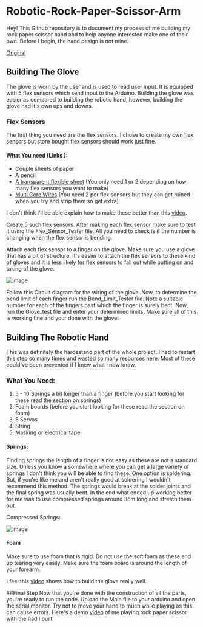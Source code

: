 # Robotic-Rock-Paper-Scissor-Arm
Hey! This Github repository is to document my process of me building my rock paper scissor hand and to help anyone interested make one of their own.
Before I begin, the hand design is not mine.

[Original](https://create.arduino.cc/projecthub/laurencemlai/diy-glove-controlled-robotic-hand-ff5d63?ref=user&ref_id=1858882&offset=0) 

## Building The Glove
The glove is worn by the user and is used to read user input. It is equipped with 5 flex sensors which send input to the Arduino. Building the glove was easier as compared to building the robotic hand, however, building the glove had it's own ups and downs.
### Flex Sensors
The first thing you need are the flex sensors. I chose to create my own flex sensors but store bought flex sensors should work just fine. 
#### What You need (Links ):
* Couple sheets of paper
* A pencil
* [A transparent flexible sheet](https://www.amazon.com/Polystyrene-Flexible-Modeling-Projects-Paintings/dp/B0968YG7ZR/ref=sr_1_13?crid=3H9RM80XCE6C7&keywords=flexible%2Bperspex%2Bsheet&qid=1658641150&sprefix=flexible%2Bperspex%2Bsheet%2Caps%2C256&sr=8-13&th=1) (You only need 1 or 2 depending on how many flex sensors you want to make)
* [Multi Core Wires](https://www.amazon.com/Elegoo-EL-CP-004-Multicolored-Breadboard-arduino/dp/B01EV70C78/ref=sr_1_6?crid=26UAPN9GRYGZ1&keywords=jumper%2Bwires&qid=1658641292&sprefix=jumper%2Bwire%2Caps%2C292&sr=8-6&th=1) (You need 2 per flex sensors but they can get ruined when you try and strip them so get extra)

I don't think I'll be able explain how to make these better than this [video](https://www.youtube.com/watch?v=SJNYbSpvlP8).

Create 5 such flex sensors. After making each flex sensor make sure to test it using the Flex_Sensor_Tester file. All you need to check is if the number is changing when the flex sensor is bending.

Attach each flex sensor to a finger on the glove. Make sure you use a glove that has a bit of structure. It's easier to attach the flex sensors to these kind of gloves and it is less likely for flex sensors to fall out while putting on and taking of the glove.

![image](https://user-images.githubusercontent.com/102592750/194369497-d663d30d-a414-4fc3-b53f-deb7d9cb19a5.png)


Follow this Circuit diagram for the wiring of the glove. Now, to determine the bend limit of each finger run the Bend_Limit_Tester file. Note a suitable number for each of the fingers past which the finger is surely bent.
Now, run the Glove_test file and enter your determined limits. Make sure all of this is working fine and your done with the glove!

## Building The Robotic Hand
This was definitely the hardestand part of the whole project. I had to restart this step so many times and wasted so many resources here. Most of these could've been prevented if I knew what I now know.

### What You Need:
1) 5 - 10 Springs a bit longer than a finger (before you start looking for these read the section on springs)
2) Foam boards (before you start looking for these read the section on foam)
3) 5 Servos
4) String 
5) Masking or electrical tape

#### Springs:
Finding springs the length of a finger is not easy as these are not a standard size. Unless you know a somewhere where you can get a large variety of springs I don't think you will be able to find these. One option is soldering. But, if you're like me and aren't really good at soldering I wouldn't recommend this method. The springs would break at the solder joints and the final spring was usually bent. In the end what ended up working better for me was to use compressed springs around 3cm long and stretch them out.

Compressed Springs:

![image](https://user-images.githubusercontent.com/102592750/194379401-0a96723d-cd1d-4098-b29c-3d336b13b356.png)


#### Foam
Make sure to use foam that is rigid. Do not use the soft foam as these end up tearing very easily. Make sure the foam board is around the length of your forearm. 

I feel this [video](https://www.youtube.com/watch?v=5z5evInThP4) shows how to build the glove really well.

##Final Step
Now that you're done with the construction of all the parts, you're ready to run the code. Upload the Main file to your arduino and open the serial monitor. Try not to move your hand to much while playing as this can cause errors.
Here's a demo [video](https://drive.google.com/file/d/1INIYR1poMmxU8Cfm3Kpnmw56CfaCY3tk/view?usp=sharing) of me playing rock paper scissor with the had I built. 
